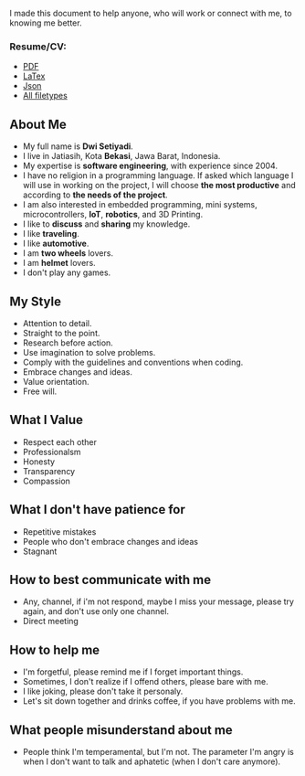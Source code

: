 I made this document to help anyone, who will work or connect with me, to knowing me better.

### Resume/CV:
* [PDF](https://github.com/dwisetiyadi/cv/raw/master/cv-dwisetiyadi.pdf)
* [LaTex](https://github.com/dwisetiyadi/cv/raw/master/cv-dwisetiyadi-latex.zip)
* [Json](https://raw.githubusercontent.com/dwisetiyadi/cv/master/cv-dwisetiyadi.json)
* [All filetypes](https://github.com/dwisetiyadi/cv/archive/master.zip)

## About Me
* My full name is **Dwi Setiyadi**.
* I live in Jatiasih, Kota **Bekasi**, Jawa Barat, Indonesia.
* My expertise is **software engineering**, with experience since 2004.
* I have no religion in a programming language. If asked which language I will use in working on the project, I will choose **the most productive** and according to **the needs of the project**.
* I am also interested in embedded programming, mini systems, microcontrollers, **IoT**, **robotics**, and 3D Printing.
* I like to **discuss** and **sharing** my knowledge.
* I like **traveling**.
* I like **automotive**.
* I am **two wheels** lovers.
* I am **helmet** lovers.
* I don't play any games.

## My Style
* Attention to detail.
* Straight to the point.
* Research before action.
* Use imagination to solve problems.
* Comply with the guidelines and conventions when coding.
* Embrace changes and ideas.
* Value orientation.
* Free will.

## What I Value
* Respect each other
* Professionalsm
* Honesty
* Transparency
* Compassion

## What I don't have patience for
* Repetitive mistakes
* People who don't embrace changes and ideas
* Stagnant

## How to best communicate with me
* Any, channel, if i'm not respond, maybe I miss your message, please try again, and don't use only one channel.
* Direct meeting

## How to help me
* I'm forgetful, please remind me if I forget important things.
* Sometimes, I don't realize if I offend others, please bare with me.
* I like joking, please don't take it personaly.
* Let's sit down together and drinks coffee, if you have problems with me.

## What people misunderstand about me
* People think I'm temperamental, but I'm not. The parameter I'm angry is when I don't want to talk and aphatetic (when I don't care anymore).
